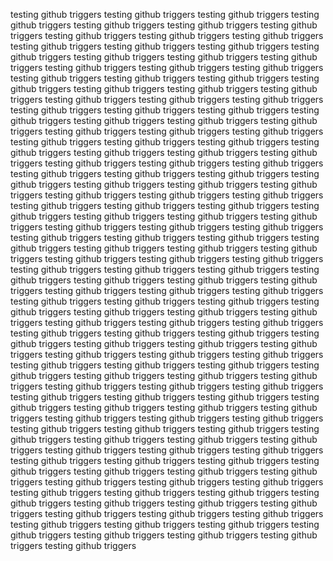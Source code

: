 testing github triggers
testing github triggers
testing github triggers
testing github triggers
testing github triggers
testing github triggers
testing github triggers
testing github triggers
testing github triggers
testing github triggers
testing github triggers
testing github triggers
testing github triggers
testing github triggers
testing github triggers
testing github triggers
testing github triggers
testing github triggers
testing github triggers
testing github triggers
testing github triggers
testing github triggers
testing github triggers
testing github triggers
testing github triggers
testing github triggers
testing github triggers
testing github triggers
testing github triggers
testing github triggers
testing github triggers
testing github triggers
testing github triggers
testing github triggers
testing github triggers
testing github triggers
testing github triggers
testing github triggers
testing github triggers
testing github triggers
testing github triggers
testing github triggers
testing github triggers
testing github triggers
testing github triggers
testing github triggers
testing github triggers
testing github triggers
testing github triggers
testing github triggers
testing github triggers
testing github triggers
testing github triggers
testing github triggers
testing github triggers
testing github triggers
testing github triggers
testing github triggers
testing github triggers
testing github triggers
testing github triggers
testing github triggers
testing github triggers
testing github triggers
testing github triggers
testing github triggers
testing github triggers
testing github triggers
testing github triggers
testing github triggers
testing github triggers
testing github triggers
testing github triggers
testing github triggers
testing github triggers
testing github triggers
testing github triggers
testing github triggers
testing github triggers
testing github triggers
testing github triggers
testing github triggers
testing github triggers
testing github triggers
testing github triggers
testing github triggers
testing github triggers
testing github triggers
testing github triggers
testing github triggers
testing github triggers
testing github triggers
testing github triggers
testing github triggers
testing github triggers
testing github triggers
testing github triggers
testing github triggers
testing github triggers
testing github triggers
testing github triggers
testing github triggers
testing github triggers
testing github triggers
testing github triggers
testing github triggers
testing github triggers
testing github triggers
testing github triggers
testing github triggers
testing github triggers
testing github triggers
testing github triggers
testing github triggers
testing github triggers
testing github triggers
testing github triggers
testing github triggers
testing github triggers
testing github triggers
testing github triggers
testing github triggers
testing github triggers
testing github triggers
testing github triggers
testing github triggers
testing github triggers
testing github triggers
testing github triggers
testing github triggers
testing github triggers
testing github triggers
testing github triggers
testing github triggers
testing github triggers
testing github triggers
testing github triggers
testing github triggers
testing github triggers
testing github triggers
testing github triggers
testing github triggers
testing github triggers
testing github triggers
testing github triggers
testing github triggers
testing github triggers
testing github triggers
testing github triggers
testing github triggers
testing github triggers
testing github triggers
testing github triggers
testing github triggers
testing github triggers
testing github triggers
testing github triggers
testing github triggers
testing github triggers
testing github triggers
testing github triggers
testing github triggers
testing github triggers
testing github triggers
testing github triggers
testing github triggers
testing github triggers
testing github triggers
